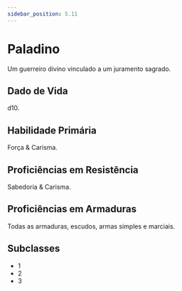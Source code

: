 ```yaml
---
sidebar_position: 5.11
---
```

# Paladino
Um guerreiro divino vinculado a um
juramento sagrado.


## Dado de Vida
d10.

## Habilidade Primária
Força &
Carisma.

## Proficiências em Resistência
Sabedoria &
Carisma.

## Proficiências em Armaduras
Todas as armaduras, escudos,
armas simples e marciais.

## Subclasses
- 1
- 2
- 3